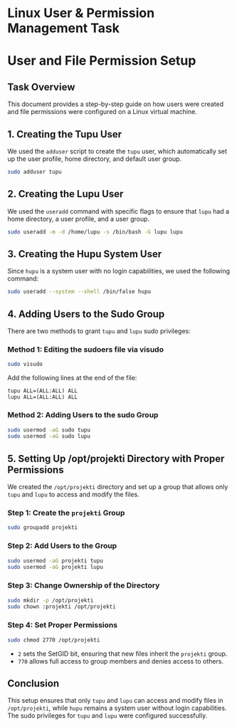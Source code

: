 # Linux User & Permission Management Task  


# User and File Permission Setup

## Task Overview
This document provides a step-by-step guide on how users were created and file permissions were configured on a Linux virtual machine.

## 1. Creating the Tupu User
We used the `adduser` script to create the `tupu` user, which automatically set up the user profile, home directory, and default user group.
```bash
sudo adduser tupu
```

## 2. Creating the Lupu User
We used the `useradd` command with specific flags to ensure that `lupu` had a home directory, a user profile, and a user group.
```bash
sudo useradd -m -d /home/lupu -s /bin/bash -G lupu lupu
```

## 3. Creating the Hupu System User
Since `hupu` is a system user with no login capabilities, we used the following command:
```bash
sudo useradd --system --shell /bin/false hupu
```

## 4. Adding Users to the Sudo Group
There are two methods to grant `tupu` and `lupu` sudo privileges:

### Method 1: Editing the sudoers file via visudo
```bash
sudo visudo
```
Add the following lines at the end of the file:
```
tupu ALL=(ALL:ALL) ALL
lupu ALL=(ALL:ALL) ALL
```

### Method 2: Adding Users to the sudo Group
```bash
sudo usermod -aG sudo tupu
sudo usermod -aG sudo lupu
```

## 5. Setting Up /opt/projekti Directory with Proper Permissions
We created the `/opt/projekti` directory and set up a group that allows only `tupu` and `lupu` to access and modify the files.

### Step 1: Create the `projekti` Group
```bash
sudo groupadd projekti
```

### Step 2: Add Users to the Group
```bash
sudo usermod -aG projekti tupu
sudo usermod -aG projekti lupu
```

### Step 3: Change Ownership of the Directory
```bash
sudo mkdir -p /opt/projekti
sudo chown :projekti /opt/projekti
```

### Step 4: Set Proper Permissions
```bash
sudo chmod 2770 /opt/projekti
```
- `2` sets the SetGID bit, ensuring that new files inherit the `projekti` group.
- `770` allows full access to group members and denies access to others.

## Conclusion
This setup ensures that only `tupu` and `lupu` can access and modify files in `/opt/projekti`, while `hupu` remains a system user without login capabilities. The sudo privileges for `tupu` and `lupu` were configured successfully.
